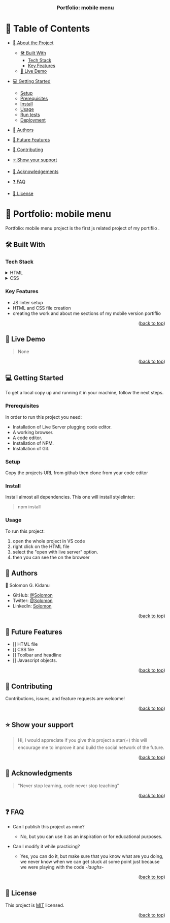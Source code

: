 <a name="readme-top"></a>

<div align="center">
  <h3><b>Portfolio: mobile menu</b></h3>
</div>

# 📗 Table of Contents

- [📖 About the Project](#about-project)
  - [🛠 Built With](#built-with)
    - [Tech Stack](#tech-stack)
    - [Key Features](#key-features)
  - [🚀 Live Demo](#live-demo)
- [💻 Getting Started](#getting-started)
  - [Setup](#setup)
  - [Prerequisites](#prerequisites)
  - [Install](#install)
  - [Usage](#usage)
  - [Run tests](#run-tests)
  - [Deployment](#triangular_flag_on_post-deployment)
- [👥 Authors](#authors)
- [🔭 Future Features](#future-features)

- [🤝 Contributing](#contributing)
- [⭐️ Show your support](#support)
- [🙏 Acknowledgements](#acknowledgements)
- [❓ FAQ](#faq)
- [📝 License](#license)

# 📖 Portfolio: mobile menu <a name="about-project"></a>

Portfolio: mobile menu project is the first js related project of my portiflio .

## 🛠 Built With <a name="built-with"></a>

### Tech Stack <a name="tech-stack"></a>

<details>
  <summary>HTML</summary>
  <ul>
    <li><a href="NA">NA</a></li>
  </ul>
</details>
<details>
  <summary>CSS</summary>
  <ul>
    <li><a href="NA">NA</a></li>
  </ul>
  <summary>JavaScript</summary>
  <ul>
    <li><a href="NA">NA</a></li>
  </ul>
</details>

### Key Features <a name="key-features"></a>

- JS linter setup
- HTML and CSS file creation
- creating the work and about me sections of my mobile version portiflio
<p align="right">
(<a href="#readme-top">back to top</a>)</p>

## 🚀 Live Demo <a name="live-demo"></a>

  > None

  <p align="right">(<a href="#readme-top">back to top</a>)</p>

  ## 💻 Getting Started <a name="getting-started"></a>

  To get a local copy up and running it in your machine, follow the next steps.

  ### Prerequisites

  In order to run this project you need:

- Installation of Live Server plugging code editor.
- A working browser.
- A code editor.
- Installation of NPM.
- Installation of Git.
  
### Setup

Copy the projects URL from github then clone from your code editor

### Install

Install almost all dependencies.
This one will install stylelinter:

> npm install

### Usage

To run this project:
 1. open the whole project in VS code 
 2. right click on the HTML file
 3. select the "open with live server" option.
 4. then you can see the on the browser


## 👥 Authors <a name="authors"></a>

👤 Solomon G. Kidanu

- GitHub: [@Solomon](https://github.com/solog0039)
- Twitter: [@Solomon](https://twitter.com/Solomon57320119)
- LinkedIn: [Solomon](www.linkedin.com/in/solomon-kidanu-62a994232)


<p align="right">(<a href="#readme-top">back to top</a>)</p>

## 🔭 Future Features <a name="future-features"></a>

- [] HTML file
- [] CSS file
- [] Toolbar and headline 
- [] Javascript objects.  

<p align="right">(<a href="#readme-top">back to top</a>)</p>

## 🤝 Contributing <a name="contributing"></a>

Contributions, issues, and feature requests are welcome!

<p align="right">(<a href="#readme-top">back to top</a>)</p>

## ⭐️ Show your support <a name="support"></a>

> Hi, I would appreciate if you give this project a star(⭐️) this will encourage me to improve it and build the social network of the future.

<p align="right">(<a href="#readme-top">back to top</a>)</p>

## 🙏 Acknowledgments <a name="acknowledgements"></a>

> "Never stop learning, code never stop teaching"

<p align="right">(<a href="#readme-top">back to top</a>)</p>

## ❓ FAQ <a name="faq"></a>

- Can I publish this project as mine?

  - No, but you can use it as an inspiration or for educational purposes.

- Can I modify it while practicing?

  - Yes, you can do it, but make sure that you know what are you doing, we never know when we can get stuck at some point just because we were playing with the code _-laughs-_

  <p align="right">(<a href="#readme-top">back to top</a>)</p>

## 📝 License <a name="license"></a>

This project is [MIT](./LICENSE) licensed.

<p align="right">(<a href="#readme-top">back to top</a>)</p>
